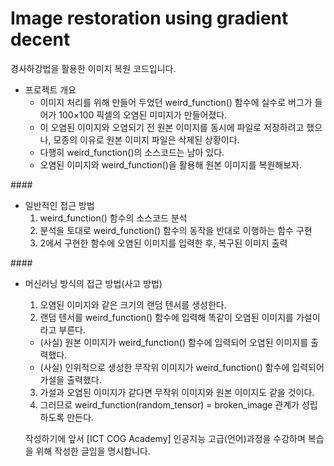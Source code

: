 # Image restoration using gradient decent

경사하강법을 활용한 이미지 복원 코드입니다.


- 프로젝트 개요
  - 이미지 처리를 위해 만들어 두었던 weird_function() 함수에 실수로 버그가 들어가 100×100 픽셀의 오염된 미미지가 만들어졌다. 
  - 이 오염된 이미지와 오염되기 전 원본 이미지를 동시에 파일로 저장하려고 했으나, 모종의 이유로 원본 이미지 파일은 삭제된 상황이다. 
  - 다행히 weird_function()의 소스코드는 남아 있다. 
  - 오염된 이미지와 weird_function()을 활용해 원본 이미지를 복원해보자.
  
####<br>
- 일반적인 접근 방법
  1. weird_function() 함수의 소스코드 분석
  2. 분석을 토대로 weird_function() 함수의 동작을 반대로 이행하는 함수 구현
  3. 2에서 구현한 함수에 오염된 이미지를 입력한 후, 복구된 이미지 출력
  
####<br>
- 머신러닝 방식의 접근 방법(사고 방법)
  1. 오염된 이미지와 같은 크기의 랜덤 텐서를 생성한다.
  2. 랜덤 텐서를 weird_function() 함수에 입력해 똑같이 오염된 이미지를 가설이라고 부른다.
    - (사실) 원본 이미지가 weird_function() 함수에 입력되어 오염된 이미지를 출력했다.
    - (사실) 인위적으로 생성한 무작위 이미지가 weird_function() 함수에 입력되어 가설을 출력했다.
  3. 가설과 오염된 이미지가 같다면 무작위 이미지와 원본 이미지도 같을 것이다.
  4. 그러므로 weird_function(random_tensor) = broken_image 관계가 성립하도록 만든다.
  
  
  작성하기에 앞서 [ICT COG Academy] 인공지능 고급(언어)과정을 수강하며 복습을 위해 작성한 글임을 명시합니다.
